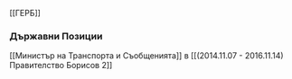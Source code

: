 [[ГЕРБ]]

### Държавни Позиции
[[Министър на Транспорта и Съобщенията]] в [[(2014.11.07 - 2016.11.14) Правителство Борисов 2]]